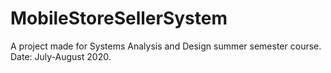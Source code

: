 # MobileStoreSellerSystem
A project made for Systems Analysis and Design summer semester course.
Date: July-August 2020.
